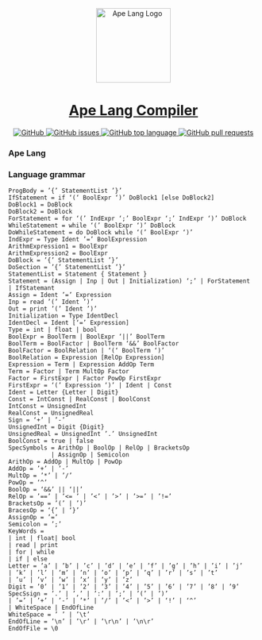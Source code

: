 <a href="#">
    <div align="center">
        <img alt="Ape Lang Logo" height="150" src="https://i.pinimg.com/originals/94/86/16/9486166e44e3023bf4fdbd40848f7255.png"/>
    </div>
    <div align="center">
        <h1>Ape Lang Compiler</h1>
    </div>
    <div align="center">
        <img alt="GitHub" src="https://img.shields.io/github/license/DanilAndreev/ape-lang-compiler"/>
        <img alt="GitHub issues" src="https://img.shields.io/github/issues-raw/DanilAndreev/ape-lang-compiler">
        <img alt="GitHub top language" src="https://img.shields.io/github/languages/top/DanilAndreev/ape-lang-compiler">
        <img alt="GitHub pull requests" src="https://img.shields.io/github/issues-pr/DanilAndreev/ape-lang-compiler">
    </div>   
</a>

### Ape Lang

### Language grammar
```
ProgBody = ’{’ StatementList ’}’
IfStatement = if ‘(‘ BoolExpr ‘)’ DoBlock1 [else DoBlock2]
DoBlock1 = DoBlock
DoBlock2 = DoBlock
ForStatement = for ‘(’ IndExpr ‘;’ BoolExpr ‘;’ IndExpr ‘)’ DoBlock
WhileStatement = while ‘(’ BoolExpr ‘)’ DoBlock
DoWhileStatement = do DoBlock while ‘(’ BoolExpr ‘)’
IndExpr = Type Ident ’=’ BoolExpression
ArithmExpression1 = BoolExpr
ArithmExpression2 = BoolExpr
DoBlock = ’{’ StatementList ’}’
DoSection = ’{’ StatementList ’}’
StatementList = Statement { Statement }
Statement = (Assign | Inp | Out | Initialization) ‘;’ | ForStatement 
| IfStatemant
Assign = Ident ’=’ Expression
Inp = read ’(’ Ident ’)’
Out = print ’(’ Ident ’)’
Initialization = Type IdentDecl
IdentDecl = Ident [‘=’ Expression]
Type = int | float | bool
BoolExpr = BoolTerm | BoolExpr ‘||’ BoolTerm
BoolTerm = BoolFactor | BoolTerm ‘&&’ BoolFactor
BoolFactor = BoolRelation | ‘(‘ BoolTerm ‘)’
BoolRelation = Expression [RelOp Expression]
Expression = Term | Expression AddOp Term
Term = Factor | Term MultOp Factor
Factor = FirstExpr | Factor PowOp FirstExpr
FirstExpr = ‘(’ Expression ‘)’ | Ident | Const
Ident = Letter {Letter | Digit}
Const = IntConst | RealConst | BoolConst
IntConst = UnsignedInt
RealConst = UnsignedReal
Sign = ‘+’ | ’-’
UnsignedInt = Digit {Digit}
UnsignedReal = UnsignedInt ’.’ UnsignedInt
BoolConst = true | false
SpecSymbols = ArithOp | BoolOp | RelOp | BracketsOp 
   			| AssignOp | Semicolon
ArithOp = AddOp | MultOp | PowOp
AddOp = ’+’ | ’-’
MultOp = ’*’ | ’/’
PowOp = ‘^’
BoolOp = ‘&&’ || ‘||’
RelOp = ’==’ | ’<= ’ | ’<’ | ’>’ | ’>=’ | ’!=’
BracketsOp = ’(’ | ’)’
BracesOp = ‘{’ | ‘}’
AssignOp = ’=’
Semicolon = ’;’
KeyWords = 
| int | float| bool 
| read | print 
| for | while
| if | else
Letter = ’a’ | ’b’ | ’c’ | ’d’ | ’e’ | ’f’ | ’g’ | ’h’ | ’i’ | ’j’
| ’k’ | ’l’ | ’m’ | ’n’ | ’o’ | ’p’ | ’q’ | ’r’ | ’s’ | ’t’ 
| ’u’ | ’v’ | ’w’ | ’x’ | ’y’ | ’z’
Digit = ’0’ | ’1’ | ’2’ | ’3’ | ’4’ | ’5’ | ’6’ | ’7’ | ’8’ | ’9’ 
SpecSsign = ’.’ | ’,’ | ’:’ | ’;’ | ’(’ | ’)’
| ’=’ | ’+’ | ’-’ | ’*’ | ’/’ | ’<’ | ’>’ | ‘!’ | ‘^’ 
| WhiteSpace | EndOfLine
WhiteSpace = ’ ’ | ’\t’
EndOfLine = ’\n’ | ’\r’ | ’\r\n’ | ’\n\r’
EndOfFile = \0
```
